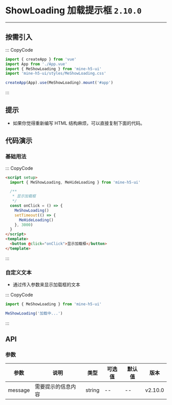 # ShowLoading 加载提示框 `2.10.0`

---

## 按需引入

::: CopyCode

```ts
import { createApp } from 'vue'
import App from './App.vue'
import { MeShowLoading } from 'mine-h5-ui'
import 'mine-h5-ui/styles/MeShowLoading.css'

createApp(App).use(MeShowLoading).mount('#app')
```

:::

## 提示

- 如果你觉得重新编写 HTML 结构麻烦，可以直接复制下面的代码。

## 代码演示

### 基础用法

::: CopyCode

```html
<script setup>
  import { MeShowLoading, MeHideLoading } from 'mine-h5-ui'

  /**
   * 显示加载框
   */
  const onClick = () => {
    MeShowLoading()
    setTimeout(() => {
      MeHideLoading()
    }, 3000)
  }
</script>
<template>
  <button @click="onClick">显示加载框</button>
</template>
```

:::

### 自定义文本

- 通过传入参数来显示加载框的文本

::: CopyCode

```ts
import { MeShowLoading } from 'mine-h5-ui'

MeShowLoading('加载中...')
```

:::

## API

### 参数

| 参数    | 说明               | 类型   | 可选值 | 默认值 | 版本    |
| ------- | ------------------ | ------ | ------ | ------ | ------- |
| message | 需要提示的信息内容 | string | --     | --     | v2.10.0 |
